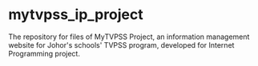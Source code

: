 # mytvpss_ip_project
The repository for files of MyTVPSS Project, an information management website for Johor's schools' TVPSS program, developed for Internet Programming project.
